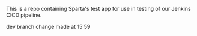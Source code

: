 This is a repo containing Sparta's test app for use in testing of our Jenkins CICD pipeline.

dev branch change made at 15:59
